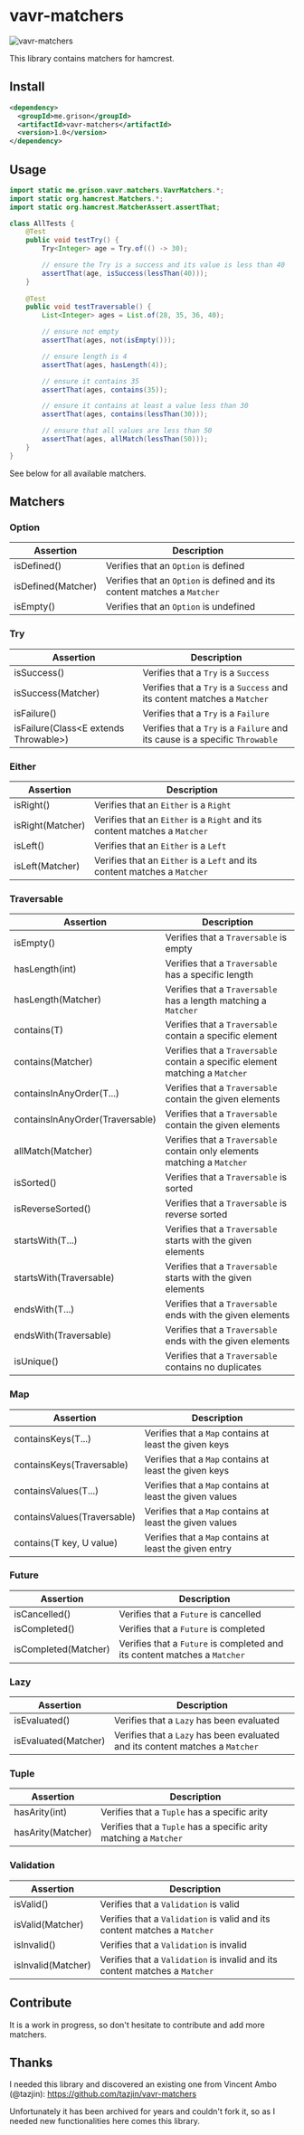 # vavr-matchers

![vavr-matchers](https://github.com/agrison/vavr-matchers/workflows/vavr-matchers/badge.svg)

This library contains matchers for hamcrest.

## Install

```xml
<dependency>
  <groupId>me.grison</groupId>
  <artifactId>vavr-matchers</artifactId>
  <version>1.0</version>
</dependency>
```

## Usage

```java
import static me.grison.vavr.matchers.VavrMatchers.*;
import static org.hamcrest.Matchers.*;
import static org.hamcrest.MatcherAssert.assertThat;

class AllTests {
    @Test
    public void testTry() {
        Try<Integer> age = Try.of(() -> 30);

        // ensure the Try is a success and its value is less than 40
        assertThat(age, isSuccess(lessThan(40)));
    }
    
    @Test
    public void testTraversable() {
        List<Integer> ages = List.of(28, 35, 36, 40);

        // ensure not empty
        assertThat(ages, not(isEmpty()));

        // ensure length is 4
        assertThat(ages, hasLength(4));

        // ensure it contains 35
        assertThat(ages, contains(35));

        // ensure it contains at least a value less than 30
        assertThat(ages, contains(lessThan(30)));

        // ensure that all values are less than 50
        assertThat(ages, allMatch(lessThan(50)));
    }
}
```

See below for all available matchers.

## Matchers

### Option

| Assertion                 | Description                                       |
|------------------------|---------------------------------------------------|
| isDefined()     | Verifies that an `Option` is defined |
| isDefined(Matcher)     | Verifies that an `Option` is defined and its content matches a `Matcher` |
| isEmpty()     | Verifies that an `Option` is undefined |

### Try

| Assertion                 | Description                                       |
|------------------------|---------------------------------------------------|
| isSuccess()     | Verifies that a `Try` is a `Success` |
| isSuccess(Matcher)     | Verifies that a `Try` is a `Success` and its content matches a `Matcher` |
| isFailure()     | Verifies that a `Try` is a `Failure` |
| isFailure(Class&lt;E extends Throwable>)     | Verifies that a `Try` is a `Failure` and its cause is a specific `Throwable` |

### Either

| Assertion                 | Description                                       |
|------------------------|---------------------------------------------------|
| isRight()     | Verifies that an `Either` is a `Right` |
| isRight(Matcher)     | Verifies that an `Either` is a `Right` and its content matches a `Matcher` |
| isLeft()     | Verifies that an `Either` is a `Left` |
| isLeft(Matcher)     | Verifies that an `Either` is a `Left` and its content matches a `Matcher` |

### Traversable

| Assertion                 | Description                                       |
|------------------------|---------------------------------------------------|
| isEmpty()     | Verifies that a `Traversable` is empty |
| hasLength(int)     | Verifies that a `Traversable` has a specific length |
| hasLength(Matcher)     | Verifies that a `Traversable` has a length matching a `Matcher` |
| contains(T)     | Verifies that a `Traversable` contain a specific element |
| contains(Matcher)     | Verifies that a `Traversable` contain a specific element matching a `Matcher` |
| containsInAnyOrder(T...)     | Verifies that a `Traversable` contain the given elements |
| containsInAnyOrder(Traversable)     | Verifies that a `Traversable` contain the given elements |
| allMatch(Matcher)     | Verifies that a `Traversable` contain only elements matching a `Matcher` |
| isSorted()     | Verifies that a `Traversable` is sorted |
| isReverseSorted()     | Verifies that a `Traversable` is reverse sorted |
| startsWith(T...)     | Verifies that a `Traversable` starts with the given elements |
| startsWith(Traversable)     | Verifies that a `Traversable` starts with the given elements |
| endsWith(T...)     | Verifies that a `Traversable` ends with the given elements |
| endsWith(Traversable)     | Verifies that a `Traversable` ends with the given elements |
| isUnique()     | Verifies that a `Traversable` contains no duplicates |

### Map

| Assertion                 | Description                                       |
|------------------------|---------------------------------------------------|
| containsKeys(T...)     | Verifies that a `Map` contains at least the given keys |
| containsKeys(Traversable)     | Verifies that a `Map` contains at least the given keys |
| containsValues(T...)     | Verifies that a `Map` contains at least the given values |
| containsValues(Traversable)     | Verifies that a `Map` contains at least the given values |
| contains(T key, U value)     | Verifies that a `Map` contains at least the given entry |

### Future

| Assertion                 | Description                                       |
|------------------------|---------------------------------------------------|
| isCancelled()     | Verifies that a `Future` is cancelled |
| isCompleted()     | Verifies that a `Future` is completed |
| isCompleted(Matcher)     | Verifies that a `Future` is completed and its content matches a `Matcher` |

### Lazy

| Assertion                 | Description                                       |
|------------------------|---------------------------------------------------|
| isEvaluated()     | Verifies that a `Lazy` has been evaluated |
| isEvaluated(Matcher)     | Verifies that a `Lazy` has been evaluated and its content matches a `Matcher` |

### Tuple

| Assertion                 | Description                                       |
|------------------------|---------------------------------------------------|
| hasArity(int)     | Verifies that a `Tuple` has a specific arity |
| hasArity(Matcher)     | Verifies that a `Tuple` has a specific arity matching a `Matcher` |

### Validation

| Assertion                 | Description                                       |
|------------------------|---------------------------------------------------|
| isValid()     | Verifies that a `Validation` is valid |
| isValid(Matcher)     | Verifies that a `Validation` is valid and its content matches a `Matcher` |
| isInvalid()     | Verifies that a `Validation` is invalid |
| isInvalid(Matcher)     | Verifies that a `Validation` is invalid and its content matches a `Matcher` |

## Contribute

It is a work in progress, so don't hesitate to contribute and add more matchers.

## Thanks

I needed this library and discovered an existing one from Vincent Ambo (@tazjin): https://github.com/tazjin/vavr-matchers

Unfortunately it has been archived for years and couldn't fork it, so as I needed new functionalities here comes this library.
